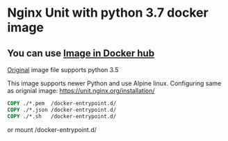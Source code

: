 # Nginx Unit with python 3.7 docker image

## You can use [Image in Docker hub](https://hub.docker.com/repository/docker/nikepan/unit-python)

[Original](https://github.com/nginx/unit/blob/master/pkg/docker/Dockerfile.python3.5) image file supports python 3.5

This image supports newer Python and use Alpine linux.
Configuring same as orignial image:
https://unit.nginx.org/installation/

```Dockerfile
COPY ./*.pem  /docker-entrypoint.d/
COPY ./*.json /docker-entrypoint.d/
COPY ./*.sh   /docker-entrypoint.d/
```
or mount /docker-entrypoint.d/
